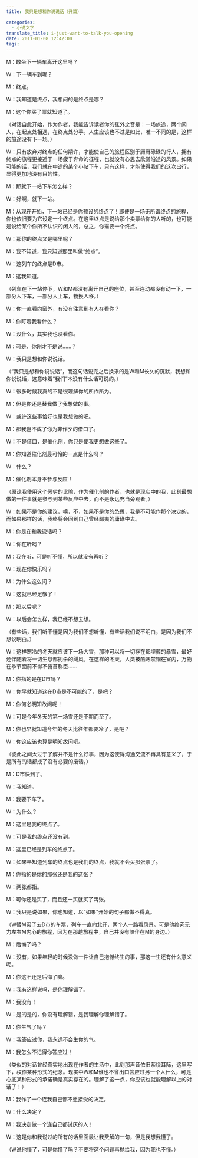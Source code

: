 ```yaml
---
title: 我只是想和你说说话（开篇）

categories:
  - 小说文字
translate_title: i-just-want-to-talk-you-opening
date: 2011-01-08 12:42:00
tags:
---
```


M：敢坐下一辆车离开这里吗？

W：下一辆车到哪？

M：终点。

W：我知道是终点，我想问的是终点是哪？

M：这个你买了票就知道了。

（对话自此开始，作为作者，我能告诉读者你的弦外之音是：一场旅途，两个闲人，在起点处相遇，在终点处分手。人生应该也不过是如此，唯一不同的是，这样的旅途没有下一场。）

W：只有放弃对终点的任何期许，才能使自己的旅程区别于庸庸碌碌的行人，拥有终点的旅程更接近于一场疲于奔命的征程，也就没有心思去欣赏沿途的风景。如果可能的话，我们就在中途的某个小站下车，只有这样，才能使得我们的这次出行，显得更加地没有目的性。

M：那就下一站下车怎么样？

W：好啊，就下一站。

M：从现在开始，下一站已经是你预设的终点了！即便是一场无所谓终点的旅程，你也依旧要为它设定一个终点。在这里终点是说给那个卖票给你的人听的，也可能是说给某个你所不认识的闲人的，总之，你需要一个终点。

W：那你的终点又是哪里呢？

M：我不知道，我只知道那里叫做“终点”。

W：这列车的终点是D市。

M：这我知道。

（列车在下一站停下，W和M都没有离开自己的座位，甚至连动都没有动一下，一部分人下车，一部分人上车，物换人移。）

W：你一直看向窗外，有没有注意到有人在看你？

M：你盯着我看什么？

W：没什么，其实我也没看你。

M：可是，你刚才不是说……？

W：我只是想和你说说话。

（“我只是想和你说说话”，而这句话说完之后换来的是W和M长久的沉默，我想和你说说话，这意味着“我们”本没有什么话可说的。）

W：很多时候我真的不是很理解你的所作所为。

M：但是你还是替我做了我想做的事。

W：或许这些事恰好也是我想做的吧。

M：那我岂不成了你为非作歹的借口了。

W：不是借口，是催化剂，你只是使我更想做这些了。

M：你知道催化剂最可怜的一点是什么吗？

W：什么？

M：催化剂本身不参与反应！

（原谅我使用这个恶劣的比喻，作为催化剂的作者，也就是现实中的我，此刻最想做的一件事就是参与到某些反应中去，而不是永远充当旁观者。）

W：如果不是你的建议，噢，不，如果不是你的怂恿，我是不可能作那个决定的，而如果那样的话，我终将会回到自己曾经鄙夷的庸碌中去。

M：你是在和我说话吗？

W：你在听吗？

M：我在听，可是听不懂，所以就没有再听？

W：现在你快乐吗？

M：为什么这么问？

W：这就已经足够了！

M：那以后呢？

W：以后会怎么样，我已经不想去想。

（有些话，我们听不懂是因为我们不想听懂，有些话我们说不明白，是因为我们不想说明白。）

W：这样寒冷的冬天就应该下一场大雪，那种可以将一切存在都埋葬的暴雪，最好还伴随着将一切生息都扼杀的飓风。在这样的冬天，人类被酷寒禁锢在室内，万物在季节面前不得不俯首称臣……

M：你指的是在D市吗？

W：你早就知道这在D市是不可能的了，是吧？

M：你何必明知故问呢！

W：可是今年冬天的第一场雪还是不期而至了。

M：你也早就知道今年的冬天比往年都要冷了，是吧？

W：你这应该也算是明知故问吧。

（彼此之间太过于了解并不是什么好事，因为这使得沟通交流不再具有意义了，于是所有的话都成了没有必要的废话。）

M：D市快到了。

W：我知道。

M：我要下车了。

W：为什么？

M：这里是我的终点了。

W：可是我的终点还没有到。

M：这里已经是列车的终点了。

W：如果早知道列车的终点也是我们的终点，我就不会买那张票了。

M：你指的是你的那张还是我的这张？

W：两张都指。

M：可你还是买了，而且还一买就买了两张。

W：我只是说如果，你也知道，以“如果”开始的句子都做不得真。

（W替M买了去D市的车票，列车一直向北开，两个人一路看风景。可是他终究无力左右M内心的旅程，因为在那趟旅程中，自己并没有陪伴在M的身边。）

M：后悔了吗？

W：没有，如果年轻的时候没做一件让自己抱憾终生的事，那这一生还有什么意义呢。

M：你这不还是后悔了嘛。

W：我有这样说吗，是你理解错了。

M：我没有！

W：是的是的，你没有理解错，是我理解你理解错了。

M：你生气了吗？

W：我答应过你，我永远不会生你的气。

M：我怎么不记得你答应过！

（类似的对话曾经真实地出现在作者的生活中，此刻那声音依旧萦绕耳际，这里写下，权作某种形式的纪念。现实中W和M谁也不曾出口答应过另一个人什么，可是心底某种形式的承诺确是真实存在的。理解了这一点，你应该也就能理解以上的对话了！）

M：我作了一个连我自己都不愿接受的决定。

W：什么决定？

M：我决定做一个连自己都讨厌的人！

W：这是你和我说过的所有的话里面最让我费解的一句，但是我想我懂了。

（W说他懂了，可是你懂了吗？不要将这个问题再抛给我，因为我也不懂。）